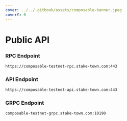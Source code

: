 ```yaml
---
cover: ../../.gitbook/assets/composable-banner.jpeg
coverY: 0
---
```


# Public API

### **RPC Endpoint**

```bash
https://composable-testnet-rpc.stake-town.com:443
```

### **API Endpoint**

```bash
https://composable-testnet-api.stake-town.com:443
```

### **GRPC Endpoint**

```bash
composable-testnet-grpc.stake-town.com:10190
```
